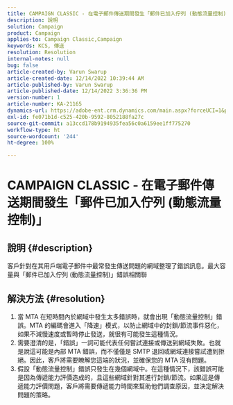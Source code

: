 ```yaml
---
title: CAMPAIGN CLASSIC - 在電子郵件傳送期間發生「郵件已加入佇列 (動態流量控制)」
description: 說明
solution: Campaign
product: Campaign
applies-to: Campaign Classic,Campaign
keywords: KCS, 傳送
resolution: Resolution
internal-notes: null
bug: false
article-created-by: Varun Swarup
article-created-date: 12/14/2022 10:39:44 AM
article-published-by: Varun Swarup
article-published-date: 12/14/2022 3:36:36 PM
version-number: 1
article-number: KA-21165
dynamics-url: https://adobe-ent.crm.dynamics.com/main.aspx?forceUCI=1&pagetype=entityrecord&etn=knowledgearticle&id=306a509a-9b7b-ed11-81ac-6045bd006e5a
exl-id: fe071b1d-c525-420b-9592-8052188fa27c
source-git-commit: a13ccd178b9194935fea56c0a6159ee1ff775270
workflow-type: ht
source-wordcount: '244'
ht-degree: 100%

---
```


# CAMPAIGN CLASSIC - 在電子郵件傳送期間發生「郵件已加入佇列 (動態流量控制)」

## 說明 {#description}


客戶針對在其用戶端電子郵件中最常發生傳送問題的網域整理了錯誤訊息。最大容量與「郵件已加入佇列 (動態流量控制)」錯誤相關聯


## 解決方法 {#resolution}


1. 當 MTA 在短時間內於網域中發生太多錯誤時，就會出現「動態流量控制」錯誤。MTA 的編碼會進入「降速」模式，以防止網域中的封鎖/節流事件惡化，如果不減慢速度或暫時停止發送，就很有可能發生這種情況。
2. 需要澄清的是，「錯誤」一詞可能代表任何嘗試連接或傳送到網域失敗。也就是說這可能是內部 MTA 錯誤，而不僅僅是 SMTP 退回或網域連接嘗試遭到拒絕。因此，客戶將需要瞭解您這端的狀況，並確保您的 MTA 沒有問題。
3. 假設「動態流量控制」錯誤只發生在幾個網域中。在這種情況下，該錯誤可能是因為傳遞能力評價造成的，且這些網域針對其進行封鎖/節流。如果這是傳遞能力評價問題，客戶將需要傳遞能力時間來幫助他們調查原因，並決定解決問題的策略。
